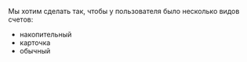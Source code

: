 Мы хотим сделать так, чтобы у пользователя было несколько видов счетов:
- накопительный
- карточка
- обычный
